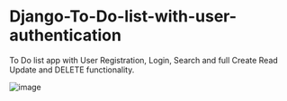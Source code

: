 # Django-To-Do-list-with-user-authentication
To Do list app with User Registration, Login, Search and full Create Read Update and DELETE functionality.

![image](https://user-images.githubusercontent.com/74863955/151406854-5c1975bc-d194-4157-a103-29239647e982.png)
